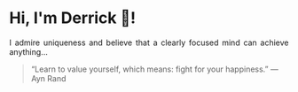 # Hi, I'm Derrick 👋!
<p align="justify">I admire uniqueness and believe that a clearly focused mind can achieve anything...</p> 
<!-- #quote-start -->
<blockquote>&ldquo;Learn to value yourself, which means: fight for your happiness.&rdquo; &mdash; <footer>Ayn Rand</footer></blockquote>
<!-- #quote-end -->
